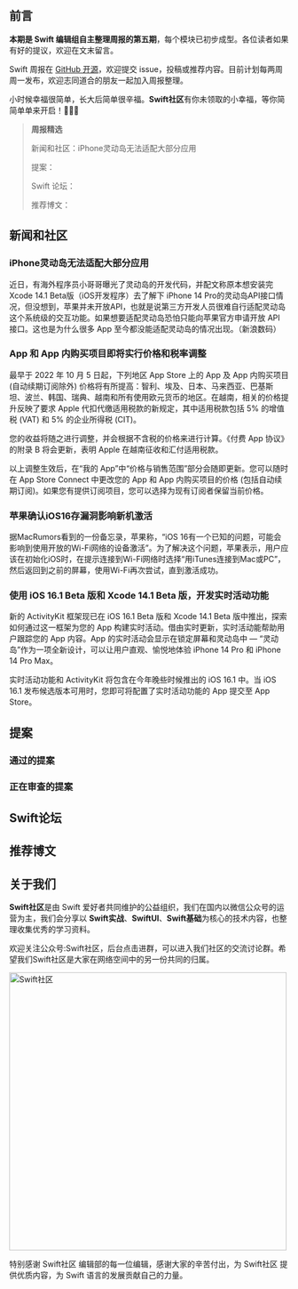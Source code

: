 ## 前言

**本期是 Swift 编辑组自主整理周报的第五期**，每个模块已初步成型。各位读者如果有好的提议，欢迎在文末留言。

Swift 周报在 [GitHub 开源](https://github.com/SwiftCommunityRes/SwiftWeekly "SwiftWeekly")，欢迎提交 issue，投稿或推荐内容。目前计划每两周周一发布，欢迎志同道合的朋友一起加入周报整理。

小时候幸福很简单，长大后简单很辛福。**Swift社区**有你未领取的小幸福，等你简简单单来开启！👊👊👊

> **周报精选**
>
> 新闻和社区：iPhone灵动岛无法适配大部分应用
> 
> 提案：
> 
> Swift 论坛：
>
> 推荐博文：

## 新闻和社区

### iPhone灵动岛无法适配大部分应用

近日，有海外程序员小哥哥曝光了灵动岛的开发代码，并配文称原本想安装完 Xcode 14.1 Beta版（iOS开发程序）去了解下 iPhone 14 Pro的灵动岛API接口情况，但没想到，苹果并未开放API，也就是说第三方开发人员很难自行适配灵动岛这个系统级的交互功能。如果想要适配灵动岛恐怕只能向苹果官方申请开放 API 接口。这也是为什么很多 App 至今都没能适配灵动岛的情况出现。（新浪数码）

### App 和 App 内购买项目即将实行价格和税率调整

最早于 2022 年 10 月 5 日起，下列地区 App Store 上的 App 及 App 内购买项目 (自动续期订阅除外) 价格将有所提高：智利、埃及、日本、马来西亚、巴基斯坦、波兰、韩国、瑞典、越南和所有使用欧元货币的地区。在越南，相关的价格提升反映了要求 Apple 代扣代缴适用税款的新规定，其中适用税款包括 5% 的增值税 (VAT) 和 5% 的企业所得税 (CIT)。

您的收益将随之进行调整，并会根据不含税的价格来进行计算。《付费 App 协议》的附录 B 将会更新，表明 Apple 在越南征收和汇付适用税款。

以上调整生效后，在“我的 App”中“价格与销售范围”部分会随即更新。您可以随时在 App Store Connect 中更改您的 App 和 App 内购买项目的价格 (包括自动续期订阅)。如果您有提供订阅项目，您可以选择为现有订阅者保留当前价格。
 
### 苹果确认iOS16存漏洞影响新机激活

据MacRumors看到的一份备忘录，苹果称，“iOS 16有一个已知的问题，可能会影响到使用开放的Wi-Fi网络的设备激活”。为了解决这个问题，苹果表示，用户应该在初始化iOS时，在提示连接到Wi-Fi网络时选择“用iTunes连接到Mac或PC”，然后返回到之前的屏幕，使用Wi-Fi再次尝试，直到激活成功。

### 使用 iOS 16.1 Beta 版和 Xcode 14.1 Beta 版，开发实时活动功能

新的 ActivityKit 框架现已在 iOS 16.1 Beta 版和 Xcode 14.1 Beta 版中推出，探索如何通过这一框架为您的 App 构建实时活动。借由实时更新，实时活动能帮助用户跟踪您的 App 内容。App 的实时活动会显示在锁定屏幕和灵动岛中 — “灵动岛”作为一项全新设计，可以让用户直观、愉悦地体验 iPhone 14 Pro 和 iPhone 14 Pro Max。

实时活动功能和 ActivityKit 将包含在今年晚些时候推出的 iOS 16.1 中。当 iOS 16.1 发布候选版本可用时，您即可将配置了实时活动功能的 App 提交至 App Store。

## 提案

### 通过的提案


### 正在审查的提案


## Swift论坛


## 推荐博文

## 关于我们

**Swift社区**是由 Swift 爱好者共同维护的公益组织，我们在国内以微信公众号的运营为主，我们会分享以 **Swift实战**、**SwiftUl**、**Swift基础**为核心的技术内容，也整理收集优秀的学习资料。

欢迎关注公众号:Swift社区，后台点击进群，可以进入我们社区的交流讨论群。希望我们Swift社区是大家在网络空间中的另一份共同的归属。

<img width="500" alt="Swift社区" src="https://user-images.githubusercontent.com/24238160/132703149-34121c6c-fd18-491c-a697-58a0fabf3060.png">

特别感谢 Swift社区 编辑部的每一位编辑，感谢大家的辛苦付出，为 Swift社区 提供优质内容，为 Swift 语言的发展贡献自己的力量。
